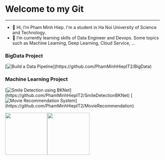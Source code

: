 # Welcome to my Git
---
- 👋 Hi, I’m Pham Minh Hiep. I'm a student in Ha Noi University of Science and Technology.
- 🌱 I’m currently learning skills of Data Engineer and Devops. Some topics such as Machine Learning, Deep Learning, Cloud Service, ... <br>

### BigData Project
[![Build a Data Pipeline](https://img.shields.io/badge/-🛡%Data%20Pipeline-fff?)](https://github.com/PhamMinhHiepIT2/BigData)


### Machine Learning Project
[![Smile Detection using BKNet](https://img.shields.io/badge/-📝%Smile%20Detection-fff?)](https://github.com/PhamMinhHiepIT2/SmileDetectionBKNet)
[![Movie Recommendation System](https://img.shields.io/badge/-💉%20Movie%20Recommendation-fff?)](https://github.com/PhamMinhHiepIT2/MovieRecommendation)


<a href="https://www.adamalston.com/"><img height="137.3px" src="https://github-readme-stats.vercel.app/api?username=PhamMinhHiepIT2&hide_title=true&hide_border=true&show_icons=true&include_all_commits=true&count_private=true&line_height=21&text_color=000&icon_color=000&bg_color=0,ea6161,ffc64d,fffc4d,52fa5a&theme=graywhite" /><!-- wi*quL3fcV --><img height="137.3px" src="https://github-readme-stats.vercel.app/api/top-langs/?username=PhamMinhHiepIT2&hide=html&hide_title=true&hide_border=true&layout=compact&langs_count=7&exclude_repo=comp426&text_color=000&icon_color=fff&bg_color=0,52fa5a,4dfcff,c64dff&theme=graywhite" /></a>
